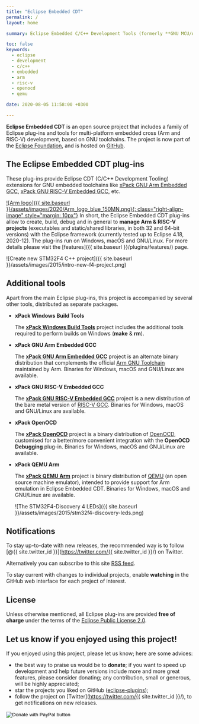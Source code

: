 ```yaml
---
title: "Eclipse Embedded CDT"
permalink: /
layout: home

summary: Eclipse Embedded C/C++ Development Tools (formerly **GNU MCU/ARM Eclipse**).

toc: false
keywords:
  - eclipse
  - development
  - c/c++
  - embedded
  - arm
  - risc-v
  - openocd
  - qemu

date: 2020-08-05 11:58:00 +0300

---
```


**Eclipse Embedded CDT** is an open source project that includes a family
of Eclipse plug-ins and tools for multi-platform embedded cross (Arm and RISC-V)
development, based on GNU toolchains. The project is now part of the
[Eclipse Foundation](https://projects.eclipse.org/projects/iot.embed-cdt/),
and is hosted on
[GitHub](https://github.com/eclipse-embed-cdt).

## The Eclipse Embedded CDT plug-ins

These plug-ins provide Eclipse CDT (C/C++ Development Tooling) extensions for
GNU embedded toolchains like
[xPack GNU Arm Embedded GCC](https://xpack.github.io/dev-tools/arm-none-eabi-gcc/),
[xPack GNU RISC-V Embedded GCC](https://xpack.github.io/dev-tools/riscv-none-embed-gcc/),
etc.

[![Arm logo]({{ site.baseurl }}/assets/images/2020/Arm_logo_blue_150MN.png){: class="right-align-image"  style="margin: 10px"}](https://www.arm.com)
In short, the Eclipse Embedded CDT plug-ins allow to create, build,
debug and in general to **manage Arm & RISC-V projects** (executables
and static/shared libraries, in both 32 and 64-bit versions) with the
Eclipse framework (currently tested up to Eclipse 4.18, 2020-12).
The plug-ins run on Windows, macOS and GNU/Linux. For more details
please visit the [features]({{ site.baseurl }}/plugins/features/) page.

![Create new STM32F4 C++ project]({{ site.baseurl }}/assets/images/2015/intro-new-f4-project.png)

## Additional tools

Apart from the main Eclipse plug-ins, this project is accompanied by
several other tools, distributed as separate packages.

- **xPack Windows Build Tools**

  The [**xPack Windows Build Tools**](https://xpack.github.io/dev-tools/windows-build-tools/)
  project includes the additional tools required to perform builds on Windows
  (**make** & **rm**).

- **xPack GNU Arm Embedded GCC**

  The [**xPack GNU Arm Embedded GCC**](https://xpack.github.io/dev-tools/arm-none-eabi-gcc/)
  project is an alternate binary distribution that complements the official
  [Arm GNU Toolchain](https://developer.arm.com/Tools%20and%20Software/GNU%20Toolchain) maintained by Arm. Binaries for Windows, macOS and GNU/Linux are available.

- **xPack GNU RISC-V Embedded GCC**

  The [**xPack GNU RISC-V Embedded GCC**](https://xpack.github.io/dev-tools/riscv-none-embed-gcc/)
  project is a new distribution of the bare metal version of
  [RISC-V GCC](https://gcc.gnu.org). Binaries for Windows, macOS and GNU/Linux
  are available.

- **xPack OpenOCD**

  The [**xPack OpenOCD**](https://xpack.github.io/dev-tools/openocd/) project is a
  binary distribution of [OpenOCD](http://openocd.org/), customised for a
  better/more convenient integration with the **OpenOCD Debugging** plug-in.
  Binaries for Windows, macOS and GNU/Linux are available.

- **xPack QEMU Arm**

  The [**xPack QEMU Arm**](https://xpack.github.io/dev-tools/qemu-arm/)
  project is binary distribution of [QEMU](http://wiki.qemu.org/Main_Page)
  (an open source machine emulator),
  intended to provide support for Arm emulation in Eclipse Embedded CDT.
  Binaries for Windows, macOS and GNU/Linux are available.

  ![The STM32F4-Discovery 4 LEDs]({{ site.baseurl }}/assets/images/2015/stm32f4-discovery-leds.png)

## Notifications

To stay up-to-date with new releases, the recommended way is
to follow [@{{ site.twitter_id }}](https://twitter.com/{{ site.twitter_id }}/) on Twitter.

Alternatively you can subscribe to this site
[RSS feed](https://eclipse-embed-cdt.github.io/feed.xml).

To stay current with changes to individual projects, enable **watching**
in the GitHub web interface for each project of interest.

## License

Unless otherwise mentioned, all Eclipse plug-ins
are provided **free of charge** under the terms of the
[Eclipse Public License 2.0](https://projects.eclipse.org/license/epl-2.0).

## Let us know if you enjoyed using this project!

If you enjoyed using this project, please let us know; here are some advices:

- the best way to praise us would be to **donate**; if you want to speed
up development and help future versions include more and more great
features, please consider donating; any contribution, small or
generous, will be highly appreciated;
- star the projects you liked on GitHub
([eclipse-plugins](https://github.com/eclipse-embed-cdt/eclipse-plugins));
- follow the project on [Twitter](https://twitter.com/{{ site.twitter_id }}/),
to get notifications on new releases.

<form action="https://www.paypal.com/cgi-bin/webscr" method="post" target="_top">
<input type="hidden" name="cmd" value="_s-xclick" />
<input type="hidden" name="hosted_button_id" value="NXKFN7DJH8DJ6" />
<input type="image" src="https://www.paypalobjects.com/en_US/i/btn/btn_donateCC_LG.gif" border="0" name="submit" title="PayPal - The safer, easier way to pay online!" alt="Donate with PayPal button" />
<img alt="." border="0" src="https://www.paypal.com/en_US/i/scr/pixel.gif" width="1" height="1" />
</form>
